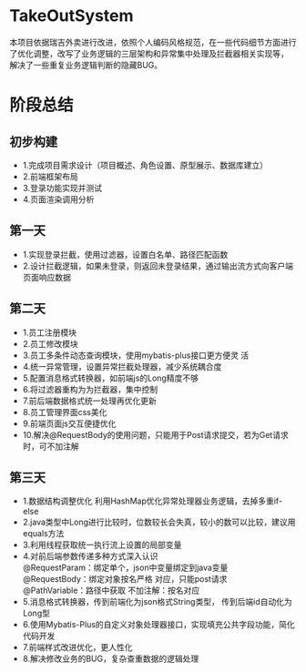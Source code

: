 # TakeOutSystem
本项目依据瑞吉外卖进行改进，依照个人编码风格规范，在一些代码细节方面进行了优化调整，改写了业务逻辑的三层架构和异常集中处理及拦截器相关实现等，
解决了一些重复业务逻辑判断的隐藏BUG。
# 阶段总结
## 初步构建
+ 1.完成项目需求设计（项目概述、角色设置、原型展示、数据库建立） 
+ 2.前端框架布局 
+ 3.登录功能实现并测试 
+ 4.页面渲染调用分析
## 第一天
+ 1.实现登录拦截，使用过滤器，设置白名单、路径匹配函数 
+ 2.设计拦截逻辑，如果未登录，则返回未登录结果，通过输出流方式向客户端页面响应数据
## 第二天
 + 1.员工注册模块 
 + 2.员工修改模块 
 + 3.员工多条件动态查询模块，使用mybatis-plus接口更方便灵 
活 
 + 4.统一异常管理，设置异常拦截处理器，减少系统耦合度 
 + 5.配置消息格式转换器，如前端js的Long精度不够 
 + 6.将过滤器重构为为拦截器，集中控制 
 + 7.前后端数据格式统一处理再优化更新 
 + 8.员工管理界面css美化 
 + 9.前端页面js交互便捷优化 
 + 10.解决@RequestBody的使用问题，只能用于Post请求提交，若为Get请求时，可不加注解
## 第三天
 + 1.数据结构调整优化 利用HashMap优化异常处理器业务逻辑，去掉多重if-else 
 + 2.java类型中Long进行比较时，位数较长会失真，较小的数可以比较，建议用equals方法 
 + 3.利用线程获取统一执行流上设置的局部变量 
 + 4.对前后端参数传递多种方式深入认识  
  @RequestParam：绑定单个，json中变量绑定到java变量  
  @RequestBody：绑定对象按名严格 对应，只能post请求  
  @PathVariable：路径中获取 不加注解：按名对应 
 + 5.消息格式转换器，传到前端化为json格式String类型， 
 传到后端id自动化为Long型 
 + 6.使用Mybatis-Plus的自定义对象处理器接口，实现填充公共字段功能，简化代码开发 
 + 7.前端样式改进优化，更人性化 
 + 8.解决修改业务的BUG，复杂查重数据的逻辑处理
